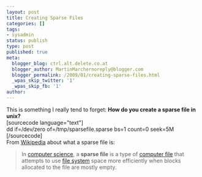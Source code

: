 ```yaml
---
layout: post
title: Creating Sparse Files
categories: []
tags:
- sysadmin
status: publish
type: post
published: true
meta:
  blogger_blog: ctrl.alt.delete.co.at
  blogger_author: MartinMarchernoreply@blogger.com
  blogger_permalink: /2009/01/creating-sparse-files.html
  _wpas_skip_twitter: '1'
  _wpas_skip_fb: '1'
author: 
---
```

<p>This is something I really tend to forget: <strong>How do you create a sparse file in unix?</strong><br />
[sourcecode language="text"]<br />
dd if=/dev/zero of=/tmp/sparsefile.sparse bs=1 count=0 seek=5M<br />
[/sourcecode]<br />
From <a href="http://en.wikipedia.org/wiki/Sparse_file">Wikipedia</a> about what a sparse file is:</p>
<blockquote><p>In <a title="Computer science" href="http://en.wikipedia.org/wiki/Computer_science">computer science</a>, a <strong>sparse file</strong> is a type of <a title="Computer file" href="http://en.wikipedia.org/wiki/Computer_file">computer file</a> that attempts to use <a title="File system" href="http://en.wikipedia.org/wiki/File_system">file system</a> space more efficiently when blocks allocated to the file are mostly empty.</p></blockquote>
